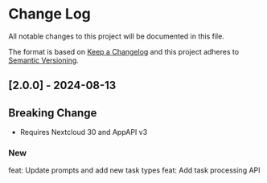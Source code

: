 # Change Log

All notable changes to this project will be documented in this file.

The format is based on [Keep a Changelog](http://keepachangelog.com/)
and this project adheres to [Semantic Versioning](http://semver.org/).

## [2.0.0] - 2024-08-13

## Breaking Change

- Requires Nextcloud 30 and AppAPI v3

### New

feat: Update prompts and add new task types
feat: Add task processing API